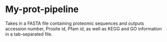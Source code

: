 # My-prot-pipeline
Takes in a FASTA file containing proteomic sequences and outputs accession number, Prosite id, Pfam id, as well as KEGG and GO information in a tab-separated file.  
